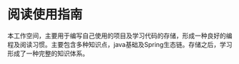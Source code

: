 
# 阅读使用指南

本工作空间，主要用于编写自己使用的项目及学习代码的存储，形成一种良好的编程及阅读习惯。主要包含多种知识点，java基础及Spring生态链。存储之后，学习形成了一种完整的知识体系。
